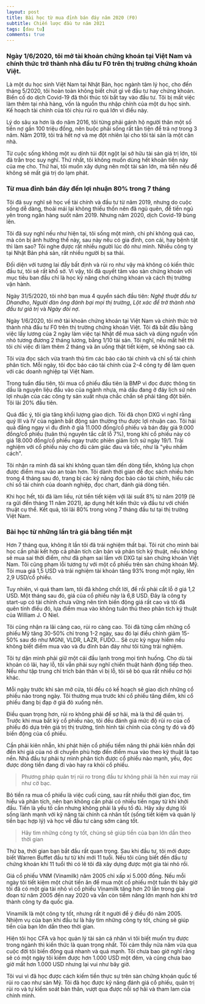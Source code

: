 ```yaml
---
layout: post
title: Bài học từ mua đỉnh bán đáy năm 2020 (F0)
subtitle: Chiến lược đầu tư năm 2021
tags: [dau tu]
comments: true
---
```


### Ngày 1/6/2020, tôi mở tài khoản chứng khoán tại Việt Nam và chính thức trở thành nhà đầu tư F0 trên thị trường chứng khoán Việt.
Là một du học sinh Việt Nam tại Nhật Bản, học ngành tâm lý học, cho đến tháng 5/2020, tôi hoàn toàn không biết chút gì về đầu tư hay chứng khoán. Biến cố do dịch Covid-19 đã thôi thúc tôi bắt tay vào đầu tư. Tôi bị mất việc làm thêm tại nhà hàng, vốn là nguồn thu nhập chính của một du học sinh. Kế hoạch tài chính của tôi chịu rủi ro quá lớn vì điều này.

Lý do sâu xa hơn là do năm 2016, tôi từng phải gánh hộ người thân một số tiền nợ gần 100 triệu đồng, nên buộc phải sống rất tằn tiện để trả nợ trong 3 năm. Năm 2019, tôi trả hết nợ và mẹ đột nhiên lại cho tôi tài sản là một căn nhà.

Từ cuộc sống không một xu dính túi đột ngột lại sở hữu tài sản giá trị lớn, tôi đã trằn trọc suy nghĩ. Thứ nhất, tôi không muốn dùng hết khoản tiền này của mẹ cho. Thứ hai, tôi muốn xây dựng nên một tài sản lớn, mà tiền nếu để không sẽ mất giá trị do lạm phát.

### Từ mua đỉnh bán đáy đến lợi nhuận 80% trong 7 tháng

Tôi đã suy nghĩ sẽ học về tài chính và đầu tư từ năm 2019, nhưng do cuộc sống dễ dàng, thoải mái lại không thiếu thốn nên đã ngủ quên, để tiền ngủ yên trong ngân hàng suốt năm 2019. Nhưng năm 2020, dịch Covid-19 bùng lên.

Tôi đã suy nghĩ nếu như hiện tại, tôi sống một mình, chi phí không quá cao, mà còn bị ảnh hưởng thế này, sau này nếu có gia đình, con cái, hay bệnh tật thì làm sao? Tôi nghe được rất nhiều người lúc đó như mình. Nhiều công ty tại Nhật Bản phá sản, rất nhiều người bị sa thải.

Đối diện với tương lai đầy bất định và rủi ro như vậy mà không có kiến thức đầu tư, tôi sẽ rất khổ sở. Vì vậy, tôi đã quyết tâm vào sàn chứng khoán với mục tiêu ban đầu chỉ là học kỹ năng chơi chứng khoán và cách thị trường vận hành.

Ngày 31/5/2020, tôi nhờ bạn mua 4 quyển sách đầu tiên: _Nghệ thuật đầu tư Dhandho_, _Người đàn ông đánh bại mọi thị trường_, _Lột xác để trở thành nhà đầu tư giá trị_ và _Ngày đòi nợ_.

Ngày 1/6/2020, tôi mở tài khoản chứng khoán tại Việt Nam và chính thức trở thành nhà đầu tư F0 trên thị trường chứng khoán Việt. Tôi đã bắt đầu bằng việc lấy lương của 2 ngày làm việc tại Nhật để mua sách và dùng nguồn vốn nhỏ tương đương 2 tháng lương, bằng 1/10 tài sản. Tôi nghĩ, nếu mất hết thì tôi chỉ việc đi làm thêm 2 tháng và ăn uống thật tiết kiệm, sẽ không sao cả.

Tôi vừa đọc sách vừa tranh thủ tìm các báo cáo tài chính và chỉ số tài chính phân tích. Mỗi ngày, tôi đọc báo cáo tài chính của 2-4 công ty để làm quen với các doanh nghiệp tại Việt Nam.

Trong tuần đầu tiên, tôi mua cổ phiếu đầu tiên là BMP vì đọc được thông tin dầu là nguyên liệu đầu vào của ngành nhựa, mà dầu đang ở đáy lịch sử nên lợi nhuận của các công ty sản xuất nhựa chắc chắn sẽ phải tăng đột biến. Tôi lãi 20% đầu tiên.

Quá đắc ý, tôi gia tăng khối lượng giao dịch. Tôi đã chọn DXG vì nghĩ rằng quý III và IV của ngành bất động sản thường thu được lợi nhuận cao. Tôi hái quả đắng ngay vì đu đỉnh ở giá 11.000 đồng/cổ phiếu và bán đáy giá 9.000 đồng/cổ phiếu (tuân thủ nguyên tắc cắt lỗ 7%), trong khi cổ phiếu này có giá 18.000 đồng/cổ phiếu ngay trước phiên giảm lịch sử ngày 19/1. Trải nghiệm với cổ phiếu này cho đủ cảm giác đau và tiếc, như là "yêu nhầm cách".

Tôi nhận ra mình đã sai khi không quan tâm đến dòng tiền, không lựa chọn được điểm mua vào an toàn hơn. Tôi dành thời gian để đọc sách nhiều hơn trong 4 tháng sau đó, trang bị các kỹ năng đọc báo cáo tài chính, hiểu các chỉ số tài chính của doanh nghiệp, đọc chart, đánh giá dòng tiền.

Khi học hết, tôi đã làm liều, rút tiền tiết kiệm với lãi suất 8% từ năm 2019 (lẽ ra gửi đến tháng 11 năm 2021), áp dụng hết kiến thức và đầu tư với chiến thuật cụ thể. Kết quả, tôi lãi 80% trong vòng 7 tháng đầu tư tại thị trường Việt Nam.

### Bài học từ những lần trả giá bằng tiền mặt

Hơn 7 tháng qua, không ít lần tôi đã trải nghiệm thất bại. Tôi rút cho mình bài học cần phải kết hợp cả phân tích căn bản và phân tích kỹ thuật, nếu không sẽ mua sai thời điểm, như đã phạm sai lầm với DXG tại sàn chứng khoán Việt Nam. Tôi cũng phạm lỗi tương tự với một cổ phiếu trên sàn chứng khoán Mỹ. Tôi mua giá 1,5 USD và trải nghiệm tài khoản tăng 93% trong một ngày, lên 2,9 USD/cổ phiếu.

Tuy nhiên, vì quá tham lam, tôi đã không chốt lời, để rồi phải cắt lỗ ở giá 1,2 USD. Một tháng sau đó, giá của cổ phiếu này là 6,8 USD. Đây là công ty start-up có tài chính chưa vững nên tính biến động giá rất cao và tôi đã quên tính điều đó, lựa điểm mua vào không tuân thủ theo phân tích kỹ thuật của William J. O Niel.

Tôi cũng nhận ra lãi càng cao, rủi ro càng cao. Tôi đã từng cầm những cổ phiếu Mỹ tăng 30-50% chỉ trong 1-2 ngày, sau đó lại điều chỉnh giảm 15-50% sau đó như MGNI, VLDR, LAZR, FUDO… Sẽ cực kỳ nguy hiểm nếu không biết điểm mua vào và đu đỉnh bán đáy như tôi từng trải nghiệm.

Tôi tự dặn mình phải giữ một cái đầu lạnh trong mọi tình huống. Cho dù tài khoản có lãi, hay lỗ, tôi vẫn phải suy nghĩ chiến thuật hành động tiếp theo. Nếu như tập trung chỉ trích bản thân vì bị lỗ, tôi sẽ bỏ qua rất nhiều cơ hội khác.

Mỗi ngày trước khi sàn mở cửa, tôi đều có kế hoạch sẽ giao dịch những cổ phiếu nào trong ngày. Tôi thường mua trước khi cổ phiếu tăng điểm, khi cổ phiếu đang bị đạp ở giá đỏ xuống nền.

Điều quan trọng hơn, rủi ro không phải để sợ hãi, mà là thứ để quản trị. Trước khi mua bất kỳ cổ phiếu nào, tôi đều đánh giá mức độ rủi ro của cổ phiếu đó dựa trên giá trị thị trường, tình hình tài chính của công ty đó và độ biến động của cổ phiếu.

Cần phải kiên nhẫn, khi phát hiện cổ phiếu tiềm năng thì phải kiên nhẫn đợi đến khi giá của nó di chuyển phù hợp đến điểm mua vào theo kỹ thuật là tạo nền. Nhà đầu tư phải tự mình phân tích được cổ phiếu nào mạnh, yếu, đọc được dòng tiền đang đi vào hay ra khỏi cổ phiếu.

> Phương pháp quản trị rủi ro trong đầu tư không phải là hên xui may rủi như cờ bạc.

Bỏ tiền ra mua cổ phiếu là việc cuối cùng, sau rất nhiều thời gian đọc, tìm hiểu và phân tích, nên bạn không cần phải có nhiều tiền ngay từ khi khởi đầu. Tiền là yếu tố cần nhưng không phải là yếu tố đủ. Hãy xây dựng lối sống lành mạnh với kỹ năng tài chính cá nhân tốt (sống tiết kiệm và quản lý tiền bạc hợp lý) và học về đầu tư càng sớm càng tốt.

> Hãy tìm những công ty tốt, chúng sẽ giúp tiền của bạn lớn dần theo thời gian

Thứ ba, thời gian bạn bắt đầu rất quan trọng. Sau khi đầu tư, tôi mới được biết Warren Buffet đầu tư từ khi mới 11 tuổi. Nếu tôi cũng biết đến đầu tư chứng khoán khi 11 tuổi thì có lẽ tôi đã xây dựng được một gia tài nhỏ rồi.

Giá cổ phiếu VNM (Vinamilk) năm 2005 chỉ xấp xỉ 5.000 đồng. Nếu mỗi ngày tôi tiết kiệm một chút tiền ăn để mua một cổ phiếu một tuần thì bây giờ tôi đã có một gia tài nhỏ vì cổ phiếu Vinamilk tăng hơn 20 lần trong giai đoạn từ năm 2005 đến nay 2020 và vẫn còn tiềm năng lớn mạnh hơn khi trở thành công ty đa quốc gia.

Vinamilk là một công ty tốt, nhưng rất ít người để ý điều đó năm 2005. Nhiệm vụ của bạn khi đầu tư là hãy tìm những công ty tốt, chúng sẽ giúp tiền của bạn lớn dần theo thời gian.

Hiện tôi học CFA và học quản lý tài sản cá nhân vì tôi biết muốn trụ được trong ngành thì kiến thức là quan trọng nhất. Tôi cảm thấy nửa năm vừa qua cuộc đời tôi biến động quá nhanh và quá mạnh. Tôi chưa bao giờ nghĩ rằng sẽ có một ngày tôi kiếm được hơn 1.000 USD một đêm, và cũng chưa bao giờ mất hơn 1.000 USD nhưng lại vui như bây giờ.

Tôi vui vì đã học được cách kiếm tiền thực sự trên sàn chứng khoán quốc tế rủi ro cao như sàn Mỹ. Tôi đã học được kỹ năng đánh giá cổ phiếu, quản trị rủi ro và tự kiểm soát bản thân, vượt qua được nỗi sợ hãi và tham lam của chính mình.

